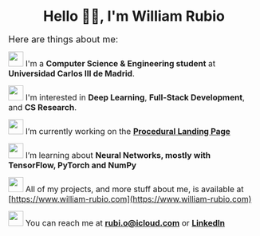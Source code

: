 <h1 align="center">Hello 🙋‍♀️, I'm William Rubio</h1>

<font size="4">Here are things about me:</font>

<font size="3">   <img src="https://media.giphy.com/media/3ov9jEu0Z446BlOyIM/giphy.gif?cid=ecf05e47tctt4dzlffx487h48xloga10zdfmd4sr8pkd6fct&ep=v1_stickers_search&rid=giphy.gif&ct=s" width="30" height="30"> I'm a **Computer Science & Engineering student** at **Universidad Carlos III de Madrid**.</font>

<font size="3">   <img src="https://media.giphy.com/media/kOe46rvaOLg8smLgs5/giphy.gif?cid=ecf05e47dj4xvb16ptlhcqakw9of9g3300tbdkgfzx61e4of&ep=v1_stickers_search&rid=giphy.gif&ct=s" width="30" height="30"> I'm interested in **Deep Learning**, **Full-Stack Development**, and **CS Research**.</font>

<font size="3">   <img src="https://media.giphy.com/media/37Uer6MbSlFgA/giphy.gif?cid=ecf05e473rjroxohv9wrwruan62msy6clvxq734bxsoi7ne7&ep=v1_stickers_search&rid=giphy.gif&ct=s" width="30" height="30">  I’m currently working on the [**Procedural Landing Page**](https://tryprocedural.com) </font>

<font size="3">   <img src="https://media.giphy.com/media/3hoLIVAJYkz6T0Ichp/giphy.gif?cid=ecf05e47pyuythcu6jsa7sqv20eqq78xfpc0yw7wseu8h4nn&ep=v1_stickers_search&rid=giphy.gif&ct=s" width="30" height="30"> I’m learning about **Neural Networks, mostly with TensorFlow, PyTorch and NumPy**</font>

<font size="3">   <img src="https://media.giphy.com/media/ckbxjhCqXqJYYT1JHc/giphy.gif?cid=ecf05e47rgdgteymmo2g72y7rrqy9r7q4msxjq2au9jk5k9u&ep=v1_stickers_search&rid=giphy.gif&ct=s" width="30" height="30"> All of my projects, and more stuff about me, is available at [https://www.william-rubio.com](https://www.william-rubio.com)</font>

<font size="3">   <img src="https://media.giphy.com/media/wt0cqyJDZDetIDd3ZM/giphy.gif?cid=ecf05e47lc0lusvnwmncoy9jo5pzc0e46df2gf5m8kol3xwn&ep=v1_stickers_search&rid=giphy.gif&ct=s" width="30" height="30"> You can reach me at **rubi.o@icloud.com** or **[LinkedIn](https://www.linkedin.com/in/william-rubio/)**</font>






